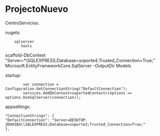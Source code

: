 # ProjectoNuevo
 CentroServicios.


nugets: 

        sqlserver
	       tools

scaffold-DbContext "Server=*\SQLEXPRESS;Database=soporte4;Trusted_Connection=True;" Microsoft.EntityFrameworkCore.SqlServer -OutputDir Models


startup:

            var connection = Configuration.GetConnectionString("DefaultConnection");
            services.AddDbContext<soporte4Context>(options => options.UseSqlServer(connection));

appsettings:

    "ConnectionStrings": {
    "DefaultConnection": "Server=DESKTOP-3DUHIB4\\SQLEXPRESS;Database=soporte2;Trusted_Connection=True;"
    },
